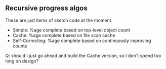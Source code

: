 Recursive progress algos
---

These are just items of sketch code at the moment.

* Simple: %age complete based on top-level object count
* Cache: %age complete based on file scan cache
* Self-Correcting: %age complete based on continuously improving counts

Q: should I just go ahead and build the Cache version, so I don't spend too long on design?
